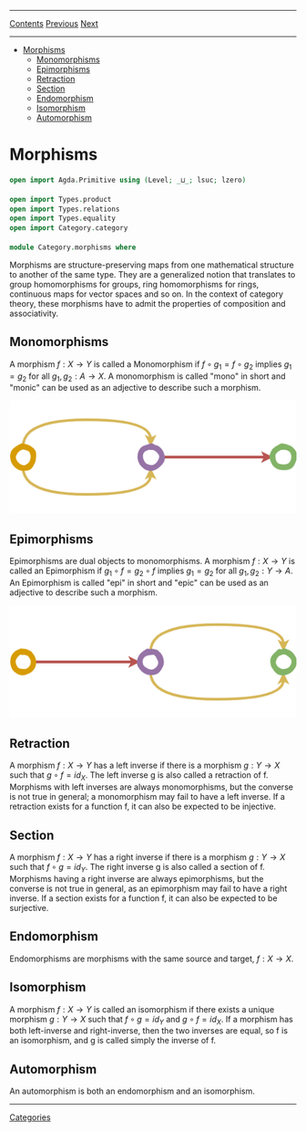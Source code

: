 ****
[Contents](contents.html)
[Previous](Category.category.html)
[Next](Category.functors.html)

<!-- START doctoc generated TOC please keep comment here to allow auto update -->
<!-- DON'T EDIT THIS SECTION, INSTEAD RE-RUN doctoc TO UPDATE -->
****

- [Morphisms](#morphisms)
  - [Monomorphisms](#monomorphisms)
  - [Epimorphisms](#epimorphisms)
  - [Retraction](#retraction)
  - [Section](#section)
  - [Endomorphism](#endomorphism)
  - [Isomorphism](#isomorphism)
  - [Automorphism](#automorphism)

<!-- END doctoc generated TOC please keep comment here to allow auto update -->

# Morphisms

```agda
open import Agda.Primitive using (Level; _⊔_; lsuc; lzero)

open import Types.product
open import Types.relations
open import Types.equality
open import Category.category

module Category.morphisms where
```

Morphisms are structure-preserving maps from one mathematical structure to another of the same type. They are a generalized notion that translates to group homomorphisms for groups, ring homomorphisms for rings, continuous maps for vector spaces and so on. In the context of category theory, these morphisms have to admit the properties of composition and associativity.

## Monomorphisms

A morphism $f : X → Y$ is called a Monomorphism if $f ∘ g_1 = f ∘ g_2$ implies $g_1 = g_2$ for all $g_1, g_2 : A → X$. A monomorphism is called "mono" in short and "monic" can be used as an adjective to describe such a morphism.

![Figure 1: Monomorphism](/artwork/monic.png)

## Epimorphisms

Epimorphisms are dual objects to monomorphisms. A morphism $f : X → Y$ is called an Epimorphism if $g_1 ∘ f = g_2 ∘ f$ implies $g_1 = g_2$ for all $g_1, g_2 : Y → A$. An Epimorphism is called "epi" in short and "epic" can be used as an adjective to describe such a morphism.

![Figure 2: Epimorphism](/artwork/epic.png)

## Retraction

A morphism $f: X → Y$ has a left inverse if there is a morphism $g: Y → X$ such that $g ∘ f = id_X$. The left inverse g is also called a retraction of f. Morphisms with left inverses are always monomorphisms, but the converse is not true in general; a monomorphism may fail to have a left inverse. If a retraction exists for a function f, it can also be expected to be injective.

## Section

A morphism $f: X → Y$ has a right inverse if there is a morphism $g: Y → X$ such that $f ∘ g = id_Y$. The right inverse g is also called a section of f. Morphisms having a right inverse are always epimorphisms, but the converse is not true in general, as an epimorphism may fail to have a right inverse. If a section exists for a function f, it can also be expected to be surjective.

## Endomorphism

Endomorphisms are morphisms with the same source and target, $f : X → X$.

## Isomorphism

A morphism $f : X → Y$ is called an isomorphism if there exists a unique morphism $g: Y → X$ such that $f ∘ g = id_Y$ and $g ∘ f = id_X$. If a morphism has both left-inverse and right-inverse, then the two inverses are equal, so f is an isomorphism, and g is called simply the inverse of f.

## Automorphism

An automorphism is both an endomorphism and an isomorphism.

---

[Categories](./Category.functors.html)
